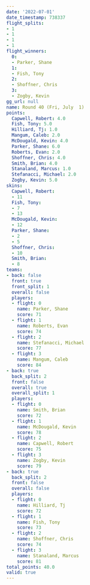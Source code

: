 ```yaml
---
date: '2022-07-01'
date_timestamp: 738337
flight_splits:
- 1
- 1
- 1
- 1
flight_winners:
  0:
  - Parker, Shane
  1:
  - Fish, Tony
  2:
  - Shoffner, Chris
  3:
  - Zogby, Kevin
gg_url: null
name: Round 40 (Fri, July  1)
points:
  Capwell, Robert: 4.0
  Fish, Tony: 5.0
  Hilliard, Tj: 1.0
  Mangum, Caleb: 2.0
  McDougald, Kevin: 4.0
  Parker, Shane: 6.0
  Roberts, Evan: 2.0
  Shoffner, Chris: 4.0
  Smith, Brian: 4.0
  Stanaland, Marcus: 1.0
  Stefanacci, Michael: 2.0
  Zogby, Kevin: 5.0
skins:
  Capwell, Robert:
  - 11
  Fish, Tony:
  - 7
  - 13
  McDougald, Kevin:
  - 12
  Parker, Shane:
  - 2
  - 5
  Shoffner, Chris:
  - 10
  Smith, Brian:
  - 8
teams:
- back: false
  front: true
  front_split: 1
  overall: false
  players:
  - flight: 0
    name: Parker, Shane
    score: 71
  - flight: 1
    name: Roberts, Evan
    score: 74
  - flight: 2
    name: Stefanacci, Michael
    score: 77
  - flight: 3
    name: Mangum, Caleb
    score: 84
- back: true
  back_split: 2
  front: false
  overall: true
  overall_split: 1
  players:
  - flight: 0
    name: Smith, Brian
    score: 72
  - flight: 1
    name: McDougald, Kevin
    score: 78
  - flight: 2
    name: Capwell, Robert
    score: 75
  - flight: 3
    name: Zogby, Kevin
    score: 79
- back: true
  back_split: 2
  front: false
  overall: false
  players:
  - flight: 0
    name: Hilliard, Tj
    score: 72
  - flight: 1
    name: Fish, Tony
    score: 73
  - flight: 2
    name: Shoffner, Chris
    score: 74
  - flight: 3
    name: Stanaland, Marcus
    score: 81
total_points: 40.0
valid: true
---
```

